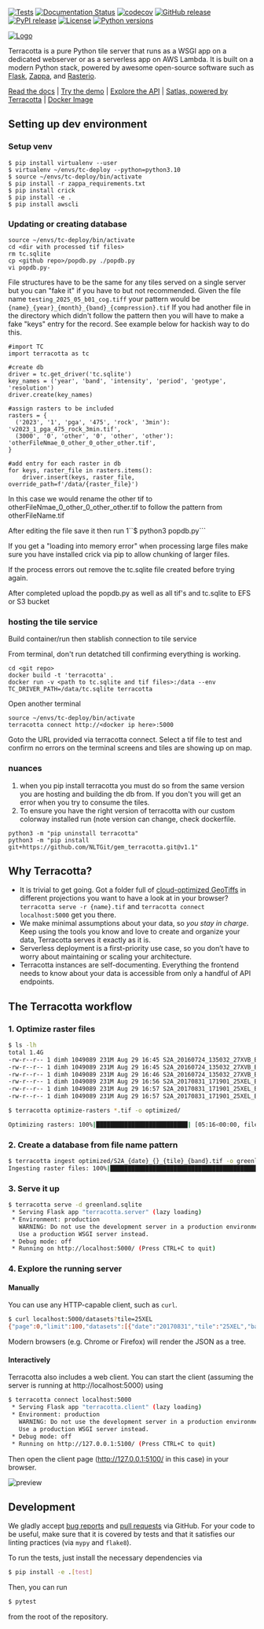 [![Tests](https://github.com/DHI/terracotta/actions/workflows/test.yml/badge.svg)](https://github.com/DHI/terracotta/actions/workflows/test.yml)
[![Documentation Status](https://readthedocs.org/projects/terracotta-python/badge/?version=latest)](https://terracotta-python.readthedocs.io/en/latest/?badge=latest)
[![codecov](https://codecov.io/gh/DHI-GRAS/terracotta/branch/main/graph/badge.svg?token=u16QBwwvvn)](https://codecov.io/gh/DHI-GRAS/terracotta)
[![GitHub release](https://img.shields.io/github/release-pre/dhi-gras/terracotta.svg)](https://github.com/DHI/terracotta/releases)
[![PyPI release](https://img.shields.io/pypi/v/terracotta.svg)](https://pypi.org/project/terracotta)
[![License](https://img.shields.io/github/license/dhi-gras/terracotta.svg)](https://github.com/DHI/terracotta/blob/main/LICENSE)
[![Python versions](https://img.shields.io/pypi/pyversions/terracotta.svg)](https://pypi.org/project/terracotta)

[![Logo](docs/_figures/logo-banner.svg)](#)

Terracotta is a pure Python tile server that runs as a WSGI app on a
dedicated webserver or as a serverless app on AWS Lambda. It is built on a
modern Python stack, powered by awesome open-source software such as
[Flask](http://flask.pocoo.org), [Zappa](https://github.com/Miserlou/Zappa),
and [Rasterio](https://github.com/mapbox/rasterio).

[Read the docs](https://terracotta-python.readthedocs.io/en/latest) |
[Try the demo](https://terracotta-demo-frontend.orangebeach-11aa4896.westeurope.azurecontainerapps.io/) |
[Explore the API](https://terracotta-python.readthedocs.io/en/latest/apidoc.html) |
[Satlas, powered by Terracotta](http://satlas.dk) |
[Docker Image](https://hub.docker.com/r/dhigras/terracotta/tags)

## Setting up dev environment

### Setup venv
```
$ pip install virtualenv --user
$ virtualenv ~/envs/tc-deploy --python=python3.10
$ source ~/envs/tc-deploy/bin/activate
$ pip install -r zappa_requirements.txt
$ pip install crick
$ pip install -e .
$ pip install awscli
```

### Updating or creating database 
```
source ~/envs/tc-deploy/bin/activate
cd <dir with processed tif files>
rm tc.sqlite
cp <github repo>/popdb.py ./popdb.py
vi popdb.py-
```
File structures have to be the same for any tiles served on a single server but you can "fake it" if you have to but not recommended. 
Given the file name ```testing_2025_05_b01_cog.tiff``` your pattern would be ```{name}_{year}_{month}_{band}_{compression}.tif```
If you had another file in the directory which didn't follow the pattern then you will have to make a fake "keys" entry for the record. 
See example below for hackish way to do this. 
```
#import TC
import terracotta as tc

#create db
driver = tc.get_driver('tc.sqlite')
key_names = ('year', 'band', 'intensity', 'period', 'geotype', 'resolution')
driver.create(key_names)

#assign rasters to be included
rasters = { 
  ('2023', '1', 'pga', '475', 'rock', '3min'): 'v2023_1_pga_475_rock_3min.tif',
  (3000', '0', 'other', '0', 'other', 'other'): 'otherFileNmae_0_other_0_other_other.tif',
}

#add entry for each raster in db
for keys, raster_file in rasters.items():
    driver.insert(keys, raster_file, override_path=f'/data/{raster_file}')
```
In this case we would rename the other tif to otherFileNmae_0_other_0_other_other.tif to follow the pattern from otherFileName.tif

After editing the file save it then run 1``$ python3 popdb.py```

If you get a "loading into memory error" when processing large files make sure you have installed crick via pip to allow chunking of larger files.

If the process errors out remove the tc.sqlite file created before trying again. 

After completed upload the popdb.py as well as all tif's and tc.sqlite to EFS or S3 bucket

### hosting the tile service
Build container/run then stablish connection to tile service

From terminal, don't run detatched till confirming everything is working. 
```
cd <git repo>
docker build -t 'terracotta' .
docker run -v <path to tc.sqlite and tif files>:/data --env TC_DRIVER_PATH=/data/tc.sqlite terracotta
```

Open another terminal 
```
source ~/envs/tc-deploy/bin/activate
terracotta connect http://<docker ip here>:5000
```
Goto the URL provided via terracotta connect. 
Select a tif file to test and confirm no errors on the terminal screens and tiles are showing up on map.

### nuances

1. when you pip install terracotta you must do so from the same version you are hosting and building the db from. If you don't you will get an error when you try to consume the tiles.
2. To ensure you have the right version of terracotta with our custom colorway installed run (note version can change, check dockerfile.
```
python3 -m "pip uninstall terracotta"
python3 -m "pip install git+https://github.com/NLTGit/gem_terracotta.git@v1.1"
```

## Why Terracotta?

- It is trivial to get going. Got a folder full of
  [cloud-optimized GeoTiffs](https://www.cogeo.org/) in different
  projections you want to have a look at in your browser?
  `terracotta serve -r {name}.tif` and
  `terracotta connect localhost:5000` get you there.
- We make minimal assumptions about your data, so *you stay in charge*.
  Keep using the tools you know and love to create and organize your
  data, Terracotta serves it exactly as it is.
- Serverless deployment is a first-priority use case, so you don’t have
  to worry about maintaining or scaling your architecture.
- Terracotta instances are self-documenting. Everything the frontend
  needs to know about your data is accessible from only a handful of
  API endpoints.

## The Terracotta workflow

### 1. Optimize raster files

```bash
$ ls -lh
total 1.4G
-rw-r--r-- 1 dimh 1049089 231M Aug 29 16:45 S2A_20160724_135032_27XVB_B02.tif
-rw-r--r-- 1 dimh 1049089 231M Aug 29 16:45 S2A_20160724_135032_27XVB_B03.tif
-rw-r--r-- 1 dimh 1049089 231M Aug 29 16:46 S2A_20160724_135032_27XVB_B04.tif
-rw-r--r-- 1 dimh 1049089 231M Aug 29 16:56 S2A_20170831_171901_25XEL_B02.tif
-rw-r--r-- 1 dimh 1049089 231M Aug 29 16:57 S2A_20170831_171901_25XEL_B03.tif
-rw-r--r-- 1 dimh 1049089 231M Aug 29 16:57 S2A_20170831_171901_25XEL_B04.tif

$ terracotta optimize-rasters *.tif -o optimized/

Optimizing rasters: 100%|██████████████████████████| [05:16<00:00, file=S2A_20170831_...25XEL_B04.tif]
```

### 2. Create a database from file name pattern

```bash
$ terracotta ingest optimized/S2A_{date}_{}_{tile}_{band}.tif -o greenland.sqlite
Ingesting raster files: 100%|███████████████████████████████████████████| 6/6 [00:49<00:00,  8.54s/it]
```

### 3. Serve it up

```bash
$ terracotta serve -d greenland.sqlite
 * Serving Flask app "terracotta.server" (lazy loading)
 * Environment: production
   WARNING: Do not use the development server in a production environment.
   Use a production WSGI server instead.
 * Debug mode: off
 * Running on http://localhost:5000/ (Press CTRL+C to quit)
```

### 4. Explore the running server

#### Manually

You can use any HTTP-capable client, such as `curl`.
```bash
$ curl localhost:5000/datasets?tile=25XEL
{"page":0,"limit":100,"datasets":[{"date":"20170831","tile":"25XEL","band":"B02"},{"date":"20170831","tile":"25XEL","band":"B03"},{"date":"20170831","tile":"25XEL","band":"B04"}]}
```

Modern browsers (e.g. Chrome or Firefox) will render the JSON as a tree.

#### Interactively

Terracotta also includes a web client. You can start the client (assuming the server is running at http://localhost:5000) using
```bash
$ terracotta connect localhost:5000
 * Serving Flask app "terracotta.client" (lazy loading)
 * Environment: production
   WARNING: Do not use the development server in a production environment.
   Use a production WSGI server instead.
 * Debug mode: off
 * Running on http://127.0.0.1:5100/ (Press CTRL+C to quit)
```

Then open the client page (http://127.0.0.1:5100/ in this case) in your browser.

![preview](docs/_figures/workflow-preview.png)

## Development

We gladly accept [bug reports](https://github.com/DHI/terracotta/issues)
and [pull requests](https://github.com/DHI/terracotta/pulls) via GitHub.
For your code to be useful, make sure that it is covered by tests and that
it satisfies our linting practices (via `mypy` and `flake8`).

To run the tests, just install the necessary dependencies via

```bash
$ pip install -e .[test]
```

Then, you can run

```bash
$ pytest
```

from the root of the repository.
